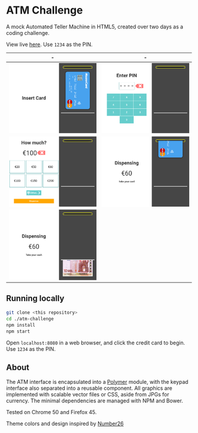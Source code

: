 # ATM Challenge

A mock Automated Teller Machine in HTML5, created over two days as a coding challenge.

View live [here](https://joshua-shone.github.io/atm-challenge). Use ```1234``` as the PIN.

| - | - |
| --- | --- | 
| <img src="screenshots/screenshot1.png" width="300">  | <img src="screenshots/screenshot2.png" width="300"> |
|  <img src="screenshots/screenshot3.png" width="300"> | <img src="screenshots/screenshot4.png" width="300"> |
|  <img src="screenshots/screenshot5.png" width="300"> |

## Running locally

```sh
git clone <this repository>
cd ./atm-challenge
npm install
npm start
```

Open ```localhost:8080``` in a web browser, and click the credit card to begin. Use ```1234``` as the PIN.

## About

The ATM interface is encapsulated into a [Polymer](https://www.polymer-project.org/) module, with the keypad interface also separated into a reusable component. All graphics are implemented with scalable vector files or CSS, aside from JPGs for currency. The minimal dependencies are managed with NPM and Bower.

Tested on Chrome 50 and Firefox 45.

Theme colors and design inspired by [Number26](https://number26.eu/)
